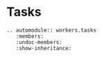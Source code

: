 # Tasks

```{eval-rst}
.. automodule:: workers.tasks
   :members:
   :undoc-members:
   :show-inheritance:
```
